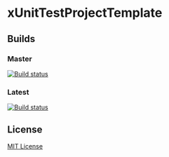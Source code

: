 # xUnitTestProjectTemplate

## Builds

### Master

[![Build status](https://ci.appveyor.com/api/projects/status/el060jk3a8bhyduk/branch/master?svg=true)](https://ci.appveyor.com/project/sclarke81/xunittestprojecttemplate/branch/master)

### Latest

[![Build status](https://ci.appveyor.com/api/projects/status/el060jk3a8bhyduk?svg=true)](https://ci.appveyor.com/project/sclarke81/xunittestprojecttemplate)

## License

[MIT License](LICENSE)
